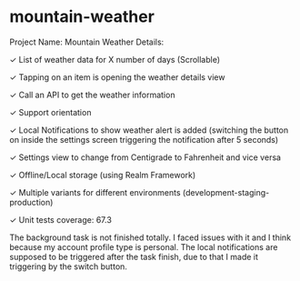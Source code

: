 # mountain-weather
Project Name: Mountain Weather
Details:

✓ List of weather data for X number of days (Scrollable)

✓ Tapping on an item is opening the weather details view

✓ Call an API to get the weather information

✓ Support orientation

✓ Local Notifications to show weather alert is added (switching the button on inside the settings screen triggering the notification after 5 seconds)

✓ Settings view to change from Centigrade to Fahrenheit and vice versa

✓ Offline/Local storage (using Realm Framework)

✓ Multiple variants for different environments  (development-staging-production)

✓ Unit tests coverage: 67.3


The background task is not finished totally. I faced issues with it and I think because my account profile type is personal. The local notifications are supposed to be triggered after the task finish, due to that I made it triggering by the switch button.
